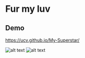 # Fur my luv
## Demo

https://ucv.github.io/My-Superstar/

![alt text](/git-resources/demo.png?raw=true "preview")
![alt text](/git-resources/demo_mobile.jpg?raw=true "Demo")

